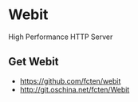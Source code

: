 # Webit

High Performance HTTP Server

## Get Webit

* https://github.com/fcten/webit
* http://git.oschina.net/fcten/Webit
